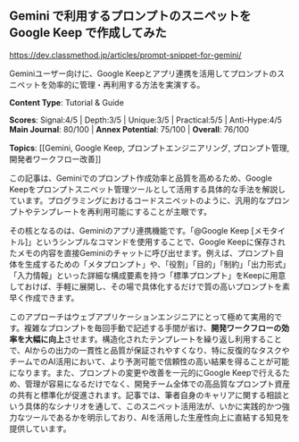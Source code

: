 ## Gemini で利用するプロンプトのスニペットを Google Keep で作成してみた

https://dev.classmethod.jp/articles/prompt-snippet-for-gemini/

Geminiユーザー向けに、Google Keepとアプリ連携を活用してプロンプトのスニペットを効率的に管理・再利用する方法を実演する。

**Content Type**: Tutorial & Guide

**Scores**: Signal:4/5 | Depth:3/5 | Unique:3/5 | Practical:5/5 | Anti-Hype:4/5
**Main Journal**: 80/100 | **Annex Potential**: 75/100 | **Overall**: 76/100

**Topics**: [[Gemini, Google Keep, プロンプトエンジニアリング, プロンプト管理, 開発者ワークフロー改善]]

この記事は、Geminiでのプロンプト作成効率と品質を高めるため、Google Keepをプロンプトスニペット管理ツールとして活用する具体的な手法を解説しています。プログラミングにおけるコードスニペットのように、汎用的なプロンプトやテンプレートを再利用可能にすることが主眼です。

その核となるのは、Geminiのアプリ連携機能です。「@Google Keep [メモタイトル]」というシンプルなコマンドを使用することで、Google Keepに保存されたメモの内容を直接Geminiのチャットに呼び出せます。例えば、プロンプト自体を生成するための「メタプロンプト」や、「役割」「目的」「制約」「出力形式」「入力情報」といった詳細な構成要素を持つ「標準プロンプト」をKeepに用意しておけば、手軽に展開し、その場で具体化するだけで質の高いプロンプトを素早く作成できます。

このアプローチはウェブアプリケーションエンジニアにとって極めて実用的です。複雑なプロンプトを毎回手動で記述する手間が省け、**開発ワークフローの効率を大幅に向上**させます。構造化されたテンプレートを繰り返し利用することで、AIからの出力の一貫性と品質が保証されやすくなり、特に反復的なタスクやチームでのAI活用において、より予測可能で信頼性の高い結果を得ることが可能になります。また、プロンプトの変更や改善を一元的にGoogle Keepで行えるため、管理が容易になるだけでなく、開発チーム全体での高品質なプロンプト資産の共有と標準化が促進されます。記事では、筆者自身のキャリアに関する相談という具体的なシナリオを通して、このスニペット活用法が、いかに実践的かつ強力なツールであるかを明示しており、AIを活用した生産性向上に直結する知見を提供しています。